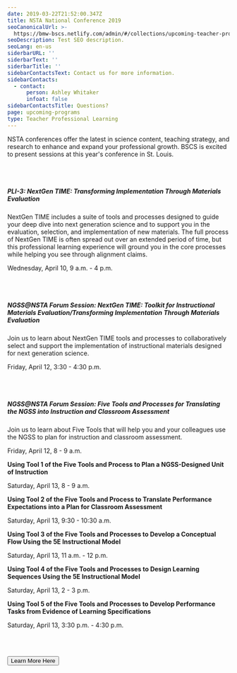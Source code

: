 ```yaml
---
date: 2019-03-22T21:52:00.347Z
title: NSTA National Conference 2019
seoCanonicalUrl: >-
  https://bmw-bscs.netlify.com/admin/#/collections/upcoming-teacher-professional-learning/nsta-national-conference-2019
seoDescription: Test SEO description.
seoLang: en-us
siderbarURL: ''
siderbarText: ''
siderbarTitle: ''
sidebarContactsText: Contact us for more information.
sidebarContacts:
  - contact:
      person: Ashley Whitaker
      infoat: false
sidebarContactsTitle: Questions?
page: upcoming-programs
type: Teacher Professional Learning
---
```

NSTA conferences offer the latest in science content, teaching strategy, and research to enhance and expand your professional growth. BSCS is excited to present sessions at this year's conference in St. Louis.

<br>
</br>

##### PLI-3: NextGen TIME: Transforming Implementation Through Materials Evaluation

NextGen TIME includes a suite of tools and processes designed to guide your deep dive into next generation science and to support you in the evaluation, selection, and implementation of new materials. The full process of NextGen TIME is often spread out over an extended period of time, but this professional learning experience will ground you in the core processes while helping you see through alignment claims.

Wednesday, April 10, 9 a.m. - 4 p.m.

<br>
</br>

##### NGSS@NSTA Forum Session: NextGen TIME: Toolkit for Instructional Materials Evaluation/Transforming Implementation Through Materials Evaluation

Join us to learn about NextGen TIME tools and processes to collaboratively select and support the implementation of instructional materials designed for next generation science.

Friday, April 12, 3:30 - 4:30 p.m.

<br>
</br>

##### NGSS@NSTA Forum Session: Five Tools and Processes for Translating the NGSS into Instruction and Classroom Assessment

Join us to learn about Five Tools that will help you and your colleagues use the NGSS to plan for instruction and classroom assessment.

Friday, April 12, 8 - 9 a.m.

**Using Tool 1 of the Five Tools and Process to Plan a NGSS-Designed Unit of Instruction**

Saturday, April 13, 8 - 9 a.m.

**Using Tool 2 of the Five Tools and Process to Translate Performance Expectations into a Plan for Classroom Assessment**

Saturday, April 13, 9:30 - 10:30 a.m.

**Using Tool 3 of the Five Tools and Processes to Develop a Conceptual Flow Using the 5E Instructional Model**

Saturday, April 13, 11 a.m. - 12 p.m.

**Using Tool 4 of the Five Tools and Processes to Design Learning Sequences Using the 5E Instructional Model**

Saturday, April 13, 2 - 3 p.m.

**Using Tool 5 of the Five Tools and Processes to Develop Performance Tasks from Evidence of Learning Specifications**

Saturday, April 13, 3:30 p.m. - 4:30 p.m.

<br>
</br>

<a href="https://s6.goeshow.com/nsta/national/2019/conference_program_sessions.cfm" target="_blank" rel="noopener noreferrer"><button class="btn btn-outline-secondary">Learn More Here</button></a>

